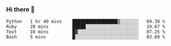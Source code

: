 ### Hi there 👋

<!--START_SECTION:waka-->
```text
Python   1 hr 40 mins    █████████████████▒░░░░░░░   69.39 % 
Ruby     28 mins         █████░░░░░░░░░░░░░░░░░░░░   19.67 % 
Text     10 mins         █▓░░░░░░░░░░░░░░░░░░░░░░░   07.25 % 
Bash     5 mins          █░░░░░░░░░░░░░░░░░░░░░░░░   03.69 % 
```
<!--END_SECTION:waka-->

<!--
**arlenxuzj/arlenxuzj** is a ✨ _special_ ✨ repository because its `README.md` (this file) appears on your GitHub profile.

Here are some ideas to get you started:

- 🔭 I’m currently working on ...
- 🌱 I’m currently learning ...
- 👯 I’m looking to collaborate on ...
- 🤔 I’m looking for help with ...
- 💬 Ask me about ...
- 📫 How to reach me: ...
- 😄 Pronouns: ...
- ⚡ Fun fact: ...
-->

